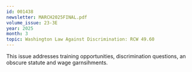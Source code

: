 ```yaml
---
id: 001438
newsletter: MARCH2025FINAL.pdf
volume_issue: 23-3E
year: 2025
month: 3
topic: Washington Law Against Discrimination: RCW 49.60
---
```


This issue addresses training opportunities, discrimination questions, an obscure statute and wage garnsihments.